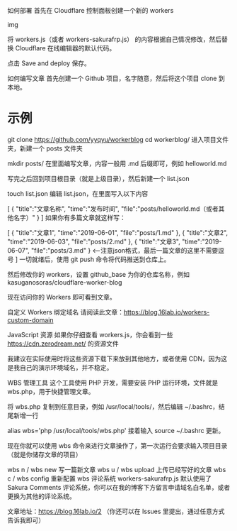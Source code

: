 如何部署
首先在 Cloudflare 控制面板创建一个新的 workers

img

将 workers.js（或者 workers-sakurafrp.js） 的内容根据自己情况修改，然后替换 Cloudflare 在线编辑器的默认代码。

点击 Save and deploy 保存。

如何编写文章
首先创建一个 Github 项目，名字随意，然后将这个项目 clone 到本地。

# 示例
git clone https://github.com/yyqyu/workerblog
cd workerblog/
进入项目文件夹，新建一个 posts 文件夹

mkdir posts/
在里面编写文章，内容一般用 .md 后缀即可，例如 helloworld.md

写完之后回到项目根目录（就是上级目录），然后新建一个 list.json

touch list.json
编辑 list.json，在里面写入以下内容

[
  {
    "title":"文章名称",
    "time":"发布时间",
    "file":"posts/helloworld.md（或者其他名字）"
  }
]
如果你有多篇文章就这样写：

[
  {
    "title":"文章1",
    "time":"2019-06-01",
    "file":"posts/1.md"
  },
  {
    "title":"文章2",
    "time":"2019-06-03",
    "file":"posts/2.md"
  },
  {
    "title":"文章3",
    "time":"2019-06-07",
    "file":"posts/3.md"
  } <--注意json格式，最后一篇文章的这里不需要逗号
]
一切就绪后，使用 git push 命令将代码推送到仓库上。

然后修改你的 workers，设置 github_base 为你的仓库名称，例如 kasuganosoras/cloudflare-worker-blog

现在访问你的 Workers 即可看到文章。

自定义 Workers 绑定域名
请阅读此文章：https://blog.16lab.io/workers-custom-domain

JavaScript 资源
如果你仔细查看 workers.js，你会看到一些 https://cdn.zerodream.net/ 的资源文件

我建议在实际使用时将这些资源下载下来放到其他地方，或者使用 CDN，因为这是我自己的演示环境域名，并不稳定。

WBS 管理工具
这个工具使用 PHP 开发，需要安装 PHP 运行环境，文件就是 wbs.php，用于快捷管理文章。

将 wbs.php 复制到任意目录，例如 /usr/local/tools/，然后编辑 ~/.bashrc，结尾新增一行

alias wbs='php /usr/local/tools/wbs.php'
接着输入 source ~/.bashrc 更新。

现在你就可以使用 wbs 命令来进行文章操作了，第一次运行会要求输入项目目录（就是你储存文章的项目）

wbs n / wbs new 写一篇新文章
wbs u / wbs upload 上传已经写好的文章
wbs c / wbs config 重新配置 wbs
评论系统
workers-sakurafrp.js 默认使用了 Sakura Comments 评论系统，你可以在我的博客下方留言申请域名白名单，或者更换为其他的评论系统。

文章地址：https://blog.16lab.io/2 （你还可以在 Issues 里提出，通过任意方式告诉我即可）
